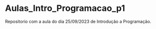 # Aulas_Intro_Programacao_p1
 
Repositorio com a aula do dia 25/09/2023 de Introdução a Programação.